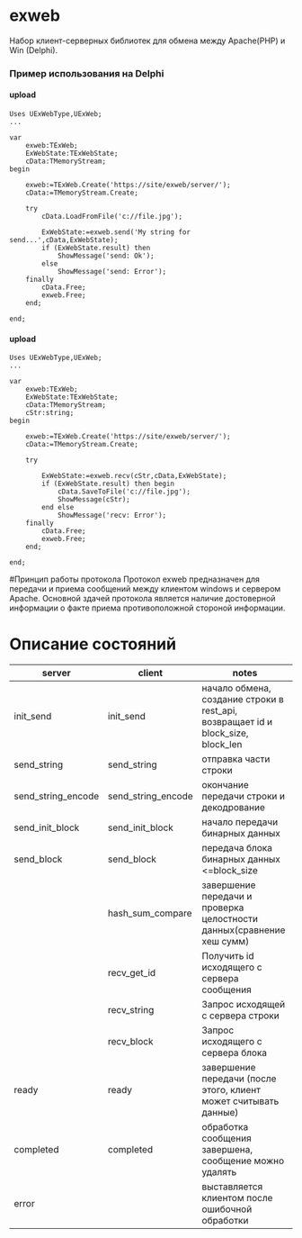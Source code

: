# exweb
Набор клиент-серверных библиотек для обмена между Apache(PHP) и Win (Delphi).


### Пример использования на Delphi
#### upload
```
Uses UExWebType,UExWeb;
...

var
    exweb:TExWeb;
    ExWebState:TExWebState;
    cData:TMemoryStream;
begin

    exweb:=TExWeb.Create('https://site/exweb/server/');
    cData:=TMemoryStream.Create;

    try
        cData.LoadFromFile('c://file.jpg');

        ExWebState:=exweb.send('My string for send...',cData,ExWebState);
        if (ExWebState.result) then
            ShowMessage('send: Ok');
        else
            ShowMessage('send: Error');
    finally
        cData.Free;
        exweb.Free;
    end;

end;

```

#### upload
```
Uses UExWebType,UExWeb;
...

var
    exweb:TExWeb;
    ExWebState:TExWebState;
    cData:TMemoryStream;
    cStr:string;
begin

    exweb:=TExWeb.Create('https://site/exweb/server/');
    cData:=TMemoryStream.Create;

    try

        ExWebState:=exweb.recv(cStr,cData,ExWebState);
        if (ExWebState.result) then begin
            cData.SaveToFile('c://file.jpg');
            ShowMessage(cStr);
        end else
            ShowMessage('recv: Error');
    finally
        cData.Free;
        exweb.Free;
    end;

end;

```

#Принцип работы протокола
Протокол exweb предназначен для передачи и приема сообщений между клиентом windows и сервером Apache.
Основной здачей протокола является наличие достоверной информации о факте приема противоположной стороной информации.

# Описание состояний

|server|client|notes|
|------|------|-----|
|init_send          |init_send          |начало обмена, создание строки в rest_api, возвращает id и block_size, block_len|
|send_string        |send_string        |отправка части строки|
|send_string_encode |send_string_encode |окончание передачи строки и декодрование|
|send_init_block    |send_init_block    |начало передачи бинарных данных|
|send_block         |send_block         |передача блока бинарных данных <=block_size|
|                   |hash_sum_compare   |завершение передачи и проверка целостности данных(сравнение хеш сумм)|
|                   |recv_get_id        |Получить id исходящего с сервера сообщения|
|                   |recv_string        |Запрос исходящей с сервера строки|
|                   |recv_block         |Запрос исходящего с сервера блока|
|ready              |ready              |завершение передачи (после этого, клиент может считывать данные)|
|completed          |completed          |обработка сообщения завершена, сообщение можно удалять|
|error              |                   |выставляется клиентом после ошибочной обработки|



